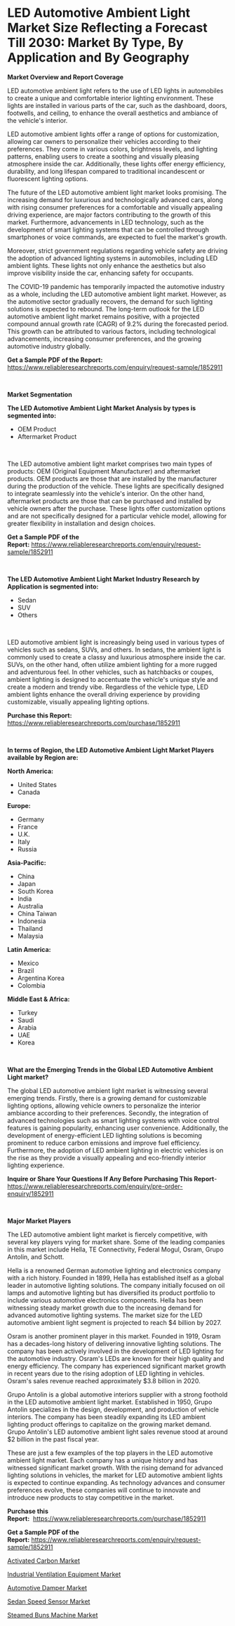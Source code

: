 <p><h1>LED Automotive Ambient Light Market Size Reflecting a Forecast Till 2030: Market By Type, By Application and By Geography</h1></p><p><strong>Market Overview and Report Coverage</strong></p>
<p><p>LED automotive ambient light refers to the use of LED lights in automobiles to create a unique and comfortable interior lighting environment. These lights are installed in various parts of the car, such as the dashboard, doors, footwells, and ceiling, to enhance the overall aesthetics and ambiance of the vehicle's interior.</p><p>LED automotive ambient lights offer a range of options for customization, allowing car owners to personalize their vehicles according to their preferences. They come in various colors, brightness levels, and lighting patterns, enabling users to create a soothing and visually pleasing atmosphere inside the car. Additionally, these lights offer energy efficiency, durability, and long lifespan compared to traditional incandescent or fluorescent lighting options.</p><p>The future of the LED automotive ambient light market looks promising. The increasing demand for luxurious and technologically advanced cars, along with rising consumer preferences for a comfortable and visually appealing driving experience, are major factors contributing to the growth of this market. Furthermore, advancements in LED technology, such as the development of smart lighting systems that can be controlled through smartphones or voice commands, are expected to fuel the market's growth.</p><p>Moreover, strict government regulations regarding vehicle safety are driving the adoption of advanced lighting systems in automobiles, including LED ambient lights. These lights not only enhance the aesthetics but also improve visibility inside the car, enhancing safety for occupants.</p><p>The COVID-19 pandemic has temporarily impacted the automotive industry as a whole, including the LED automotive ambient light market. However, as the automotive sector gradually recovers, the demand for such lighting solutions is expected to rebound. The long-term outlook for the LED automotive ambient light market remains positive, with a projected compound annual growth rate (CAGR) of 9.2% during the forecasted period. This growth can be attributed to various factors, including technological advancements, increasing consumer preferences, and the growing automotive industry globally.</p></p>
<p><strong>Get a Sample PDF of the Report:</strong> <a href="https://www.reliableresearchreports.com/enquiry/request-sample/1852911">https://www.reliableresearchreports.com/enquiry/request-sample/1852911</a></p>
<p>&nbsp;</p>
<p><strong>Market Segmentation</strong></p>
<p><strong>The LED Automotive Ambient Light Market Analysis by types is segmented into:</strong></p>
<p><ul><li>OEM Product</li><li>Aftermarket Product</li></ul></p>
<p>&nbsp;</p>
<p><p>The LED automotive ambient light market comprises two main types of products: OEM (Original Equipment Manufacturer) and aftermarket products. OEM products are those that are installed by the manufacturer during the production of the vehicle. These lights are specifically designed to integrate seamlessly into the vehicle's interior. On the other hand, aftermarket products are those that can be purchased and installed by vehicle owners after the purchase. These lights offer customization options and are not specifically designed for a particular vehicle model, allowing for greater flexibility in installation and design choices.</p></p>
<p><strong>Get a Sample PDF of the Report:</strong>&nbsp;<a href="https://www.reliableresearchreports.com/enquiry/request-sample/1852911">https://www.reliableresearchreports.com/enquiry/request-sample/1852911</a></p>
<p>&nbsp;</p>
<p><strong>The LED Automotive Ambient Light Market Industry Research by Application is segmented into:</strong></p>
<p><ul><li>Sedan</li><li>SUV</li><li>Others</li></ul></p>
<p>&nbsp;</p>
<p><p>LED automotive ambient light is increasingly being used in various types of vehicles such as sedans, SUVs, and others. In sedans, the ambient light is commonly used to create a classy and luxurious atmosphere inside the car. SUVs, on the other hand, often utilize ambient lighting for a more rugged and adventurous feel. In other vehicles, such as hatchbacks or coupes, ambient lighting is designed to accentuate the vehicle's unique style and create a modern and trendy vibe. Regardless of the vehicle type, LED ambient lights enhance the overall driving experience by providing customizable, visually appealing lighting options.</p></p>
<p><strong>Purchase this Report:</strong>&nbsp; <a href="https://www.reliableresearchreports.com/purchase/1852911">https://www.reliableresearchreports.com/purchase/1852911</a></p>
<p>&nbsp;</p>
<p><strong>In terms of Region, the LED Automotive Ambient Light Market Players available by Region are:</strong></p>
<p>
    <p> <strong> North America: </strong>
        <ul>
            <li>United States</li>
            <li>Canada</li>
        </ul>
        </p> 
    <p> <strong> Europe: </strong>
        <ul>
            <li>Germany</li>
            <li>France</li>
            <li>U.K.</li>
            <li>Italy</li>
            <li>Russia</li>
        </ul>
        </p> 
    <p> <strong> Asia-Pacific: </strong>
        <ul>
            <li>China</li>
            <li>Japan</li>
            <li>South Korea</li>
            <li>India</li>
            <li>Australia</li>
            <li>China Taiwan</li>
            <li>Indonesia</li>
            <li>Thailand</li>
            <li>Malaysia</li>
        </ul>
        </p> 
    <p> <strong> Latin America: </strong>
        <ul>
            <li>Mexico</li>
            <li>Brazil</li>
            <li>Argentina Korea</li>
            <li>Colombia</li>
        </ul>
        </p> 
    <p> <strong> Middle East & Africa: </strong>
        <ul>
            <li>Turkey</li>
            <li>Saudi</li>
            <li>Arabia</li>
            <li>UAE</li>
            <li>Korea</li>
        </ul>
    </p>
    </p>
<p>&nbsp;</p>
<p><strong>What are the Emerging Trends in the Global LED Automotive Ambient Light market?</strong></p>
<p><p>The global LED automotive ambient light market is witnessing several emerging trends. Firstly, there is a growing demand for customizable lighting options, allowing vehicle owners to personalize the interior ambiance according to their preferences. Secondly, the integration of advanced technologies such as smart lighting systems with voice control features is gaining popularity, enhancing user convenience. Additionally, the development of energy-efficient LED lighting solutions is becoming prominent to reduce carbon emissions and improve fuel efficiency. Furthermore, the adoption of LED ambient lighting in electric vehicles is on the rise as they provide a visually appealing and eco-friendly interior lighting experience.</p></p>
<p><strong>Inquire or Share Your Questions If Any Before Purchasing This Report</strong>- <a href="https://www.reliableresearchreports.com/enquiry/pre-order-enquiry/1852911">https://www.reliableresearchreports.com/enquiry/pre-order-enquiry/1852911</a></p>
<p>&nbsp;</p>
<p><strong>Major Market Players</strong></p>
<p><p>The LED automotive ambient light market is fiercely competitive, with several key players vying for market share. Some of the leading companies in this market include Hella, TE Connectivity, Federal Mogul, Osram, Grupo Antolin, and Schott.</p><p>Hella is a renowned German automotive lighting and electronics company with a rich history. Founded in 1899, Hella has established itself as a global leader in automotive lighting solutions. The company initially focused on oil lamps and automotive lighting but has diversified its product portfolio to include various automotive electronics components. Hella has been witnessing steady market growth due to the increasing demand for advanced automotive lighting systems. The market size for the LED automotive ambient light segment is projected to reach $4 billion by 2027.</p><p>Osram is another prominent player in this market. Founded in 1919, Osram has a decades-long history of delivering innovative lighting solutions. The company has been actively involved in the development of LED lighting for the automotive industry. Osram's LEDs are known for their high quality and energy efficiency. The company has experienced significant market growth in recent years due to the rising adoption of LED lighting in vehicles. Osram's sales revenue reached approximately $3.8 billion in 2020.</p><p>Grupo Antolin is a global automotive interiors supplier with a strong foothold in the LED automotive ambient light market. Established in 1950, Grupo Antolin specializes in the design, development, and production of vehicle interiors. The company has been steadily expanding its LED ambient lighting product offerings to capitalize on the growing market demand. Grupo Antolin's LED automotive ambient light sales revenue stood at around $2 billion in the past fiscal year.</p><p>These are just a few examples of the top players in the LED automotive ambient light market. Each company has a unique history and has witnessed significant market growth. With the rising demand for advanced lighting solutions in vehicles, the market for LED automotive ambient lights is expected to continue expanding. As technology advances and consumer preferences evolve, these companies will continue to innovate and introduce new products to stay competitive in the market.</p></p>
<p><strong>Purchase this Report:</strong>&nbsp;&nbsp;<a href="https://www.reliableresearchreports.com/purchase/1852911">https://www.reliableresearchreports.com/purchase/1852911</a></p>
<p></p>
<p><strong>Get a Sample PDF of the Report:</strong>&nbsp;<a href="https://www.reliableresearchreports.com/enquiry/request-sample/1852911">https://www.reliableresearchreports.com/enquiry/request-sample/1852911</a></p>
<p><p><a href="https://www.linkedin.com/pulse/activated-carbon-market-challenges-opportunities-growth-byezc/">Activated Carbon Market</a></p><p><a href="https://medium.com/@twilabailey2000/industrial-ventilation-equipment-market-insight-market-trends-growth-forecasted-from-2023-to-6da0b4276274">Industrial Ventilation Equipment Market</a></p><p><a href="https://github.com/ChiragRp1/Market-Research-Report-List-1/blob/main/automotive-damper-market.md">Automotive Damper Market</a></p><p><a href="https://github.com/ChiragRP21/Market-Research-Report-List-1/blob/main/sedan-speed-sensor-market.md">Sedan Speed Sensor Market</a></p><p><a href="https://medium.com/@orphabrakus2023/steamed-buns-machine-market-trends-and-market-analysis-forecasted-for-period-2023-2030-c1f1a23d9f66">Steamed Buns Machine Market</a></p></p>